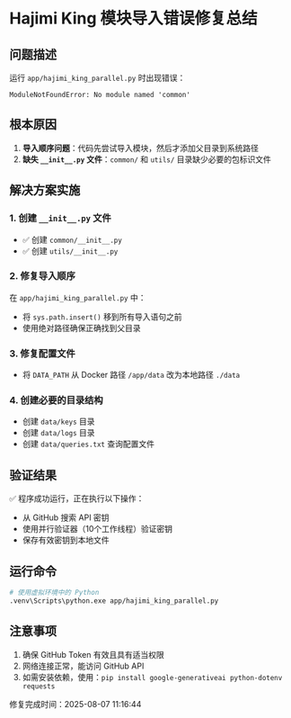 # Hajimi King 模块导入错误修复总结

## 问题描述
运行 `app/hajimi_king_parallel.py` 时出现错误：
```
ModuleNotFoundError: No module named 'common'
```

## 根本原因
1. **导入顺序问题**：代码先尝试导入模块，然后才添加父目录到系统路径
2. **缺失 `__init__.py` 文件**：`common/` 和 `utils/` 目录缺少必要的包标识文件

## 解决方案实施

### 1. 创建 `__init__.py` 文件
- ✅ 创建 `common/__init__.py`
- ✅ 创建 `utils/__init__.py`

### 2. 修复导入顺序
在 `app/hajimi_king_parallel.py` 中：
- 将 `sys.path.insert()` 移到所有导入语句之前
- 使用绝对路径确保正确找到父目录

### 3. 修复配置文件
- 将 `DATA_PATH` 从 Docker 路径 `/app/data` 改为本地路径 `./data`

### 4. 创建必要的目录结构
- 创建 `data/keys` 目录
- 创建 `data/logs` 目录
- 创建 `data/queries.txt` 查询配置文件

## 验证结果
✅ 程序成功运行，正在执行以下操作：
- 从 GitHub 搜索 API 密钥
- 使用并行验证器（10个工作线程）验证密钥
- 保存有效密钥到本地文件

## 运行命令
```bash
# 使用虚拟环境中的 Python
.venv\Scripts\python.exe app/hajimi_king_parallel.py
```

## 注意事项
1. 确保 GitHub Token 有效且具有适当权限
2. 网络连接正常，能访问 GitHub API
3. 如需安装依赖，使用：`pip install google-generativeai python-dotenv requests`

修复完成时间：2025-08-07 11:16:44